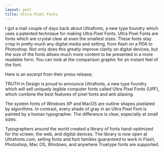 ```yaml
---
layout: post
title: Ultra Pixel Fonts
---
```


I got a mail couple of days back about Ultrafonts, a new type foundry which uses a patented technique for making Ultra Pixel Fonts. Ultra Pixel Fonts are fonts which are crystal clear at even the smallest sizes. These fonts stay crisp in pretty much any digital media and setting, from flash on a PDA to Photoshop. Not only does this greatly improve clarity on digital devices, but the size of the fonts allows much more content to be presented in a more readable form. You can look at the comparison graphic for an instant feel of the font.

Here is an excerpt from their press release;

TRUTH in Design is proud to announce Ultrafonts, a new type foundry which will sell uniquely legible computer fonts called Ultra Pixel Fonts (UPF), which combine the best features of pixel fonts and anti aliasing.

The system fonts of Windows XP and MacOS are outline shapes pixelated by algorithms. In contrast, every shade of gray in an Ultra Pixel Font is painted by a human typographer. The difference is clear, especially at small sizes.

Typographers around the world created a library of fonts hand-optimized for the screen, the web, and digital devices. The library is now open at Ultrafonts.com, selling fonts and font families guaranteed to work in Flash, Photoshop, Mac OS, Windows, and anywhere Truetype fonts are supported.
